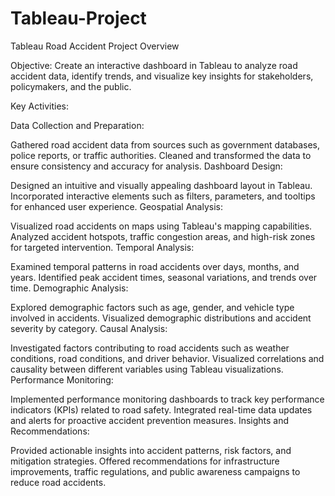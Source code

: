 # Tableau-Project
Tableau Road Accident Project Overview

Objective:
Create an interactive dashboard in Tableau to analyze road accident data, identify trends, and visualize key insights for stakeholders, policymakers, and the public.

Key Activities:
 
Data Collection and Preparation:

Gathered road accident data from sources such as government databases, police reports, or traffic authorities.
Cleaned and transformed the data to ensure consistency and accuracy for analysis.
Dashboard Design:

Designed an intuitive and visually appealing dashboard layout in Tableau.
Incorporated interactive elements such as filters, parameters, and tooltips for enhanced user experience.
Geospatial Analysis:

Visualized road accidents on maps using Tableau's mapping capabilities.
Analyzed accident hotspots, traffic congestion areas, and high-risk zones for targeted intervention.
Temporal Analysis:

Examined temporal patterns in road accidents over days, months, and years.
Identified peak accident times, seasonal variations, and trends over time.
Demographic Analysis:

Explored demographic factors such as age, gender, and vehicle type involved in accidents.
Visualized demographic distributions and accident severity by category.
Causal Analysis:

Investigated factors contributing to road accidents such as weather conditions, road conditions, and driver behavior.
Visualized correlations and causality between different variables using Tableau visualizations.
Performance Monitoring:

Implemented performance monitoring dashboards to track key performance indicators (KPIs) related to road safety.
Integrated real-time data updates and alerts for proactive accident prevention measures.
Insights and Recommendations:

Provided actionable insights into accident patterns, risk factors, and mitigation strategies.
Offered recommendations for infrastructure improvements, traffic regulations, and public awareness campaigns to reduce road accidents.
